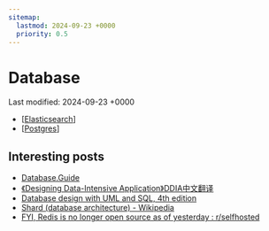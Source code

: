 ```yaml
---
sitemap:
  lastmod: 2024-09-23 +0000
  priority: 0.5
---
```


# Database

Last modified: 2024-09-23 +0000

- [[Elasticsearch]]
- [[Postgres]]

## Interesting posts

- [Database.Guide](https://database.guide/)
- [《Designing Data-Intensive Application》DDIA中文翻译](https://github.com/Vonng/ddia)
- [Database design with UML and SQL, 4th edition](https://web.csulb.edu/colleges/coe/cecs/dbdesign/dbdesign.php)
- [Shard (database architecture) - Wikipedia](https://en.wikipedia.org/wiki/Shard_(database_architecture))
- [FYI, Redis is no longer open source as of yesterday : r/selfhosted](https://www.reddit.com/r/selfhosted/comments/1bkhky1/fyi_redis_is_no_longer_open_source_as_of_yesterday/)

[//begin]: # "Autogenerated link references for markdown compatibility"
[Elasticsearch]: Elasticsearch.md "Elasticsearch & OpenSearch"
[Postgres]: Postgres.md "PostgreSQL"
[//end]: # "Autogenerated link references"
